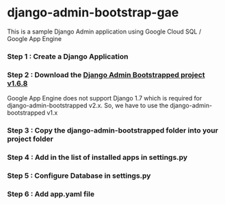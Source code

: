 django-admin-bootstrap-gae
==========================

This is a sample Django Admin application using Google Cloud SQL / Google App Engine

### Step 1 : Create a Django Application

### Step 2 : Download the [Django Admin Bootstrapped project v1.6.8](https://github.com/django-admin-bootstrapped/django-admin-bootstrapped/releases/tag/1.6.8)

Google App Engine does not support Django 1.7 which is required for django-admin-bootstrapped v2.x.
So, we have to use the django-admin-bootstrapped v1.x

### Step 3 : Copy the django-admin-bootstrapped folder into your project folder

### Step 4 : Add in the list of installed apps in settings.py

### Step 5 : Configure Database in settings.py

### Step 6 : Add app.yaml file

